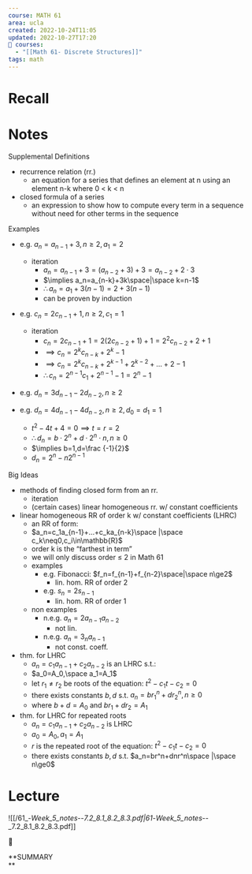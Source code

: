 ```yaml
---
course: MATH 61
area: ucla
created: 2022-10-24T11:05
updated: 2022-10-27T17:20
📕 courses:
  - "[[Math 61- Discrete Structures]]"
tags: math
---
```

# Recall

# Notes

Supplemental Definitions

- recurrence relation (rr.)
    - an equation for a series that defines an element at n using an element n-k where 0 < k < n
- closed formula of a series
    - an expression to show how to compute every term in a sequence without need for other terms in the sequence

Examples

- e.g. $a_n=a_{n-1}+3,n\ge2,a_1=2$﻿
    - iteration
        - $a_n=a_{n-1}+3=(a_{n-2}+3)+3=a_{n-2}+2\cdot3$﻿
        - $\implies a_n=a_{n-k}+3k\space|\space k=n-1$﻿
        - $\therefore a_n=a_1+3(n-1)=2+3(n-1)$﻿
        - can be proven by induction
- e.g. $c_n=2c_{n-1}+1,n\ge2,c_1=1$﻿
    - iteration
        - $c_n=2c_{n-1}+1=2(2c_{n-2}+1)+1=2^2c_{n-2}+2+1$﻿
        - $\implies c_n=2^kc_{n-k}+2^k-1$﻿
        - $\implies c_n=2^kc_{n-k}+2^{k-1}+2^{k-2}+…+2-1$﻿
        - $\therefore c_n=2^{n-1}c_1+2^{n-1}-1=2^n-1$﻿
- e.g. $d_n=3d_{n-1}-2d_{n-2},n\ge2$﻿
    
- e.g. $d_n=4d_{n-1}-4d_{n-2},n\ge2,d_0=d_1=1$﻿
    - $t^2-4t+4=0\implies t=r=2$﻿
    - $\therefore d_n=b\cdot2^n+d\cdot2^n\cdot n,n\ge0$﻿
    - $\implies b=1,d=\frac {-1}{2}$﻿
    - $d_n=2^n-n2^{n-1}$﻿

Big Ideas

- methods of finding closed form from an rr.
    - iteration
    - (certain cases) linear homogeneous rr. w/ constant coefficients
- linear homogeneous RR of order k w/ constant coefficients (LHRC)
    - an RR of form:
    - $a_n=c_1a_{n-1}+…+c_ka_{n-k}\space |\space c_k\neq0,c_i\in\mathbb{R}$﻿
    - order k is the “farthest in term”
    - we will only discuss order ≤ 2 in Math 61
    - examples
        - e.g. Fibonacci: $f_n=f_{n-1}+f_{n-2}\space|\space n\ge2$﻿
            - lin. hom. RR of order 2
        - e.g. $s_n=2s_{n-1}$﻿
            - lin. hom. RR of order 1
    - non examples
        - n.e.g. $a_n=2a_{n-1}a_{n-2}$﻿
            - not lin.
        - n.e.g. $a_n=3_na_{n-1}$﻿
            - not const. coeff.
- thm. for LHRC
    - $a_n=c_1a_{n-1}+c_2a_{n-2}$﻿ is an LHRC s.t.:
    - $a_0=A_0,\space a_1=A_1$﻿
    - let $r_1\neq r_2$﻿ be roots of the equation: $t^2-c_1t-c_2=0$﻿
    - there exists constants $b,d$﻿ s.t. $a_n=br_1^n+dr_2^n,n\ge0$﻿
    - where $b+d=A_0$﻿ and $br_1+dr_2=A_1$﻿
- thm. for LHRC for repeated roots
    - $a_n=c_1a_{n-1}+c_2a_{n-2}$﻿ is LHRC
    - $a_0=A_0,a_1=A_1$﻿
    - $r$﻿ is the repeated root of the equation: $t^2-c_1t-c_2=0$﻿
    - there exists constants $b,d$﻿ s.t. $a_n=br^n+dnr^n\space |\space n\ge0$﻿

# Lecture

![[/61_-_Week_5_notes_--_7.2_8.1_8.2_8.3.pdf|61_-_Week_5_notes_--_7.2_8.1_8.2_8.3.pdf]]

📌

**SUMMARY  
**